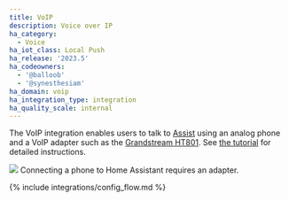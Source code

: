 ```yaml
---
title: VoIP
description: Voice over IP
ha_category:
  - Voice
ha_iot_class: Local Push
ha_release: '2023.5'
ha_codeowners:
  - '@balloob'
  - '@synesthesiam'
ha_domain: voip
ha_integration_type: integration
ha_quality_scale: internal
---
```


The VoIP integration enables users to talk to [Assist](/docs/assist) using an analog phone and a VoIP adapter such as the [Grandstream HT801](https://www.grandstream.com/products/gateways-and-atas/analog-telephone-adaptors/product/ht801). See [the tutorial](/projects/private-voice-assistant/voice_remote_classic_phone/) for detailed instructions.

<p class='img'>
  <img src="/images/integrations/voip/voip_adapter.png" />
  Connecting a phone to Home Assistant requires an adapter.
</p>

{% include integrations/config_flow.md %}
